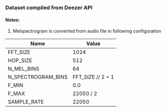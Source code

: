 ### Dataset compiled from Deezer API

#### Notes:
1. Melspectrogram is converted from audio file in following configuration

Name|Value
---|---
FFT_SIZE | 1024
HOP_SIZE | 512
N_MEL_BINS | 64
N_SPECTROGRAM_BINS | FFT_SIZE // 2 + 1
F_MIN | 0.0
F_MAX | 22050 / 2
SAMPLE_RATE | 22050